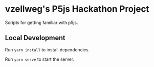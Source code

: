 # vzellweg's P5js Hackathon Project
Scripts for getting familiar with p5js. 

## Local Development
Run `yarn install` to install dependencies. 

Run `yarn serve` to start the server.